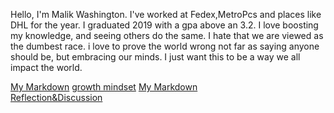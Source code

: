 Hello, I'm Malik Washington. I've worked at Fedex,MetroPcs and places like DHL for the year. I graduated 2019 with a gpa above an 3.2. I love boosting my knowledge, and seeing others do the same. I hate that we are viewed as the dumbest race. i love to prove the world wrong not far as saying anyone should be, but embracing our minds. I just want this to be a way we all impact the world.


[My Markdown](https://mwash223.github.io/reading-notes/markeddownnotes)
[growth mindset](https://mwash223.github.io/reading-notes/effort)
[My Markdown](https://mwash223.github.io/reading-notes/markeddownnotes)<br>
[Reflection&Discussion](https://github.com/Mwash223/reading-notes/Reflection&Discussion)
